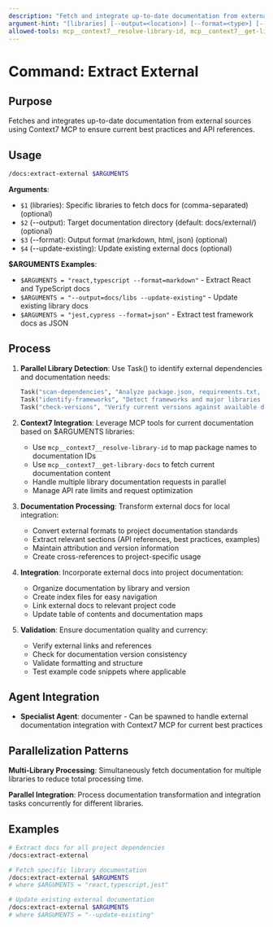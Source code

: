 ```yaml
---
description: "Fetch and integrate up-to-date documentation from external sources using Context7 MCP"
argument-hint: "[libraries] [--output=<location>] [--format=<type>] [--update-existing]"
allowed-tools: mcp__context7__resolve-library-id, mcp__context7__get-library-docs, Write, Read
---
```


# Command: Extract External

## Purpose

Fetches and integrates up-to-date documentation from external sources using Context7 MCP to ensure current best practices and API references.

## Usage

```bash
/docs:extract-external $ARGUMENTS
```

**Arguments**:

- `$1` (libraries): Specific libraries to fetch docs for (comma-separated) (optional)
- `$2` (--output): Target documentation directory (default: docs/external/) (optional)
- `$3` (--format): Output format (markdown, html, json) (optional)
- `$4` (--update-existing): Update existing external docs (optional)

**$ARGUMENTS Examples**:

- `$ARGUMENTS = "react,typescript --format=markdown"` - Extract React and TypeScript docs
- `$ARGUMENTS = "--output=docs/libs --update-existing"` - Update existing library docs
- `$ARGUMENTS = "jest,cypress --format=json"` - Extract test framework docs as JSON

## Process

1. **Parallel Library Detection**: Use Task() to identify external dependencies and documentation needs:

   ```python
   Task("scan-dependencies", "Analyze package.json, requirements.txt, etc. for external libraries"),
   Task("identify-frameworks", "Detect frameworks and major libraries in use"),
   Task("check-versions", "Verify current versions against available documentation")
   ```

2. **Context7 Integration**: Leverage MCP tools for current documentation based on $ARGUMENTS libraries:
   - Use `mcp__context7__resolve-library-id` to map package names to documentation IDs
   - Use `mcp__context7__get-library-docs` to fetch current documentation content
   - Handle multiple library documentation requests in parallel
   - Manage API rate limits and request optimization

3. **Documentation Processing**: Transform external docs for local integration:
   - Convert external formats to project documentation standards
   - Extract relevant sections (API references, best practices, examples)
   - Maintain attribution and version information
   - Create cross-references to project-specific usage

4. **Integration**: Incorporate external docs into project documentation:
   - Organize documentation by library and version
   - Create index files for easy navigation
   - Link external docs to relevant project code
   - Update table of contents and documentation maps

5. **Validation**: Ensure documentation quality and currency:
   - Verify external links and references
   - Check for documentation version consistency
   - Validate formatting and structure
   - Test example code snippets where applicable

## Agent Integration

- **Specialist Agent**: documenter - Can be spawned to handle external documentation integration with Context7 MCP for current best practices

## Parallelization Patterns

**Multi-Library Processing**: Simultaneously fetch documentation for multiple libraries to reduce total processing time.

**Parallel Integration**: Process documentation transformation and integration tasks concurrently for different libraries.

## Examples

```bash
# Extract docs for all project dependencies
/docs:extract-external

# Fetch specific library documentation
/docs:extract-external $ARGUMENTS
# where $ARGUMENTS = "react,typescript,jest"

# Update existing external documentation
/docs:extract-external $ARGUMENTS
# where $ARGUMENTS = "--update-existing"

